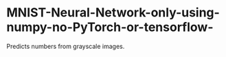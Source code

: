 # MNIST-Neural-Network-only-using-numpy-no-PyTorch-or-tensorflow-
Predicts numbers from grayscale images.
